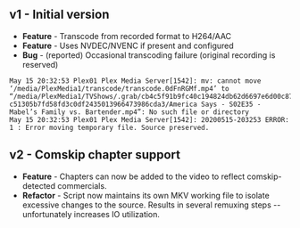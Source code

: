 ## v1 - Initial version
* **Feature** - Transcode from recorded format to H264/AAC
* **Feature** - Uses NVDEC/NVENC if present and configured
* **Bug** - (reported) Occasional transcoding failure (original recording is reserved)
```
May 15 20:32:53 Plex01 Plex Media Server[1542]: mv: cannot move ‘/media/PlexMedia1/transcode/transcode.0dFnRGMf.mp4’ to “/media/PlexMedia1/TVShows/.grab/cb4c5f91b9fc40c194824db62d6697e6d00c871f-c51305b7fd58fd3c0df2435013966473986cda3/America Says - S02E35 - Mabel’s Family vs. Bartender.mp4”: No such file or directory
May 15 20:32:53 Plex01 Plex Media Server[1542]: 20200515-203253 ERROR: 1 : Error moving temporary file. Source preserved.
```
## v2 - Comskip chapter support
* **Feature** - Chapters can now be added to the video to reflect comskip-detected commercials.
* **Refactor** - Script now maintains its own MKV working file to isolate excessive changes to the source. Results in several remuxing steps -- unfortunately increases IO utilization.
